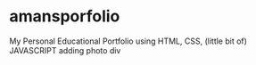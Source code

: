  # amansporfolio  
My Personal Educational Portfolio using HTML, CSS, (little bit of) JAVASCRIPT
adding photo div   
 
 
